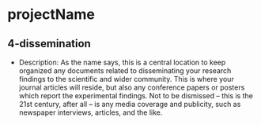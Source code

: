 # projectName
## 4-dissemination
- Description: As the name says, this is a central location to keep organized
               any documents related to disseminating your research findings to
               the scientific and wider community. This is where your journal
               articles will reside, but also any conference papers or posters
               which report the experimental findings. Not to be dismissed –
               this is the 21st century, after all – is any media coverage and
               publicity, such as newspaper interviews, articles, and the like.
